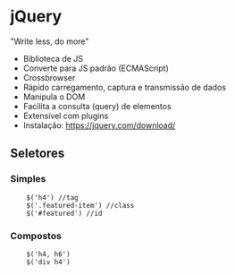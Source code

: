 # jQuery
"Write less, do more"
- Biblioteca de JS
- Converte para JS padrão (ECMAScript)
- Crossbrowser
- Rápido carregamento, captura e transmissão de dados
- Manipula o DOM
- Facilita a consulta (query) de elementos
- Extensível com plugins
- Instalação: https://jquery.com/download/

## Seletores
### Simples
```
    $('h4') //tag
    $('.featured-item') //class
    $('#featured') //id
```
### Compostos
```
    $('h4, h6')
    $('div h4')
```
